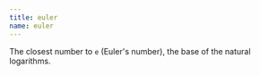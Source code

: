 ```yaml
---
title: euler
name: euler
---
```


The closest number to `e` (Euler's number), the base of the natural logarithms.
